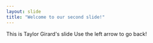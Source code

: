 ```yaml
---
layout: slide
title: "Welcome to our second slide!"
---
```

This is Taylor Girard's slide
Use the left arrow to go back!
